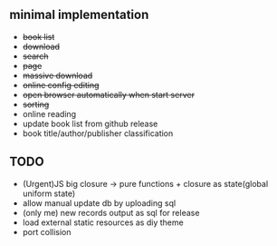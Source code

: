 ## minimal implementation
- ~~book list~~
- ~~download~~
- ~~search~~
- ~~page~~
- ~~massive download~~
- ~~online config editing~~
- ~~open browser automatically when start server~~
- ~~sorting~~
- online reading
- update book list from github release
- book title/author/publisher classification

## TODO
- (Urgent)JS big closure -> pure functions + closure as state(global uniform state)
- allow manual update db by uploading sql
- (only me) new records output as sql for release
- load external static resources as diy theme
- port collision